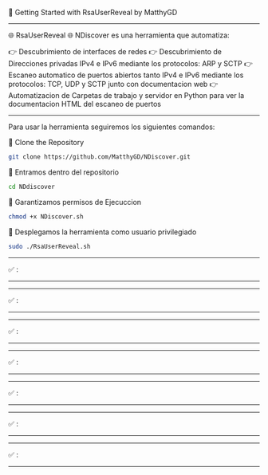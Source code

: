 🚀 Getting Started with RsaUserReveal by MatthyGD

------------------------------------------------------------------------------------------------------------------------------------------------------------

🌐 RsaUserReveal 🌐
NDiscover es una herramienta que automatiza:

👉 Descubrimiento de interfaces de redes
👉 Descubrimiento de Direcciones privadas IPv4 e IPv6 mediante los protocolos: ARP y SCTP
👉 Escaneo automatico de puertos abiertos tanto IPv4 e IPv6 mediante los protocolos: TCP, UDP y SCTP junto con documentacion web
👉 Automatizacion de Carpetas de trabajo y servidor en Python para ver la documentacion HTML del escaneo de puertos

------------------------------------------------------------------------------------------------------------------------------------------------------------

Para usar la herramienta seguiremos los siguientes comandos:

🔴 Clone the Repository

```bash
git clone https://github.com/MatthyGD/NDiscover.git
```

🔴 Entramos dentro del repositorio

```bash
cd NDdiscover
```

🔴 Garantizamos permisos de Ejecuccion

```bash
chmod +x NDiscover.sh
```

🔴 Desplegamos la herramienta como usuario privilegiado

```bash
sudo ./RsaUserReveal.sh
```

------------------------------------------------------------------------------------------------------------------------------------------------------------

✅ :



------------------------------------------------------------------------------------------------------------------------------------------------------------

------------------------------------------------------------------------------------------------------------------------------------------------------------

✅ :



------------------------------------------------------------------------------------------------------------------------------------------------------------

------------------------------------------------------------------------------------------------------------------------------------------------------------

✅ :



------------------------------------------------------------------------------------------------------------------------------------------------------------

------------------------------------------------------------------------------------------------------------------------------------------------------------

✅ :



------------------------------------------------------------------------------------------------------------------------------------------------------------

------------------------------------------------------------------------------------------------------------------------------------------------------------

✅ :



------------------------------------------------------------------------------------------------------------------------------------------------------------

------------------------------------------------------------------------------------------------------------------------------------------------------------

✅ :



------------------------------------------------------------------------------------------------------------------------------------------------------------

------------------------------------------------------------------------------------------------------------------------------------------------------------

✅ :



------------------------------------------------------------------------------------------------------------------------------------------------------------

